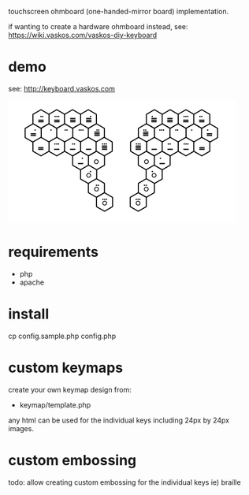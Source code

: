 touchscreen ohmboard (one-handed-mirror board) implementation.

if wanting to create a hardware ohmboard instead, see:
https://wiki.vaskos.com/vaskos-diy-keyboard 

# demo
see: http://keyboard.vaskos.com

![paired one-handed ohmboards with hexagonal keys](/vhex/export/hexboard.png)

# requirements
* php
* apache

# install
cp config.sample.php config.php

# custom keymaps
create your own keymap design from:
* keymap/template.php

any html can be used for the individual keys including 24px by 24px images.

# custom embossing
todo: allow creating custom embossing for the individual keys ie) braille
